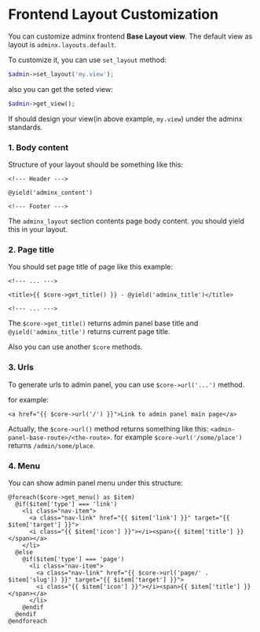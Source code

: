 # Frontend Layout Customization
You can customize adminx frontend **Base Layout view**. The default view as layout is `adminx.layouts.default`.

To customize it, you can use `set_layout` method:

```php
$admin->set_layout('my.view');
```

also you can get the seted view:

```php
$admin->get_view();
```

If should design your view(in above example, `my.view`) under the adminx standards.

### 1. Body content
Structure of your layout should be something like this:

```blade
<!--- Header --->

@yield('adminx_content')

<!--- Footer --->
```

The `adminx_layout` section contents page body content. you should yield this in your layout.

### 2. Page title
You should set page title of page like this example:

```blade
<!--- ... --->

<title>{{ $core->get_title() }} - @yield('adminx_title')</title>

<!--- ... --->
```

The `$core->get_title()` returns admin panel base title and `@yield('adminx_title')` returns current page title.

Also you can use another `$core` methods.

### 3. Urls
To generate urls to admin panel, you can use `$core->url('...')` method.

for example:

```blade
<a href="{{ $core->url('/') }}">Link to admin panel main page</a>
```

Actually, the `$core->url()` method returns something like this: `<admin-panel-base-route>/<the-route>`. for example `$core->url('/some/place')` returns `/admin/some/place`.

### 4. Menu
You can show admin panel menu under this structure:

```blade
@foreach($core->get_menu() as $item)
  @if($item['type'] === 'link')
    <li class="nav-item">
      <a class="nav-link" href="{{ $item['link'] }}" target="{{ $item['target'] }}">
      <i class="{{ $item['icon'] }}"></i><span>{{ $item['title'] }}</span></a>
    </li>
  @else
    @if($item['type'] === 'page')
      <li class="nav-item">
        <a class="nav-link" href="{{ $core->url('page/' . $item['slug']) }}" target="{{ $item['target'] }}">
        <i class="{{ $item['icon'] }}"></i><span>{{ $item['title'] }}</span></a>
      </li>
    @endif
  @endif
@endforeach
```
